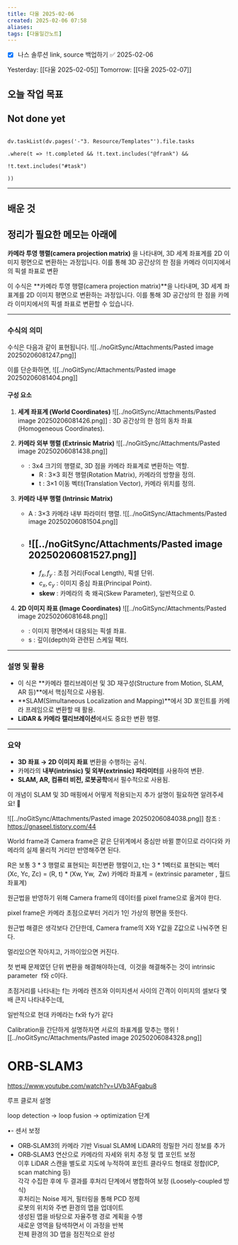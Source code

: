 ```yaml
---
title: 다울 2025-02-06
created: 2025-02-06 07:58
aliases: 
tags: [다울일간노트]
---
```

- [x] 나스 솔루션 link, source 백업하기 ✅ 2025-02-06

Yesterday: [[다울 2025-02-05]] 
Tomorrow: [[다울 2025-02-07]] 




## 오늘 작업 목표




## Not done yet

```dataviewjs

dv.taskList(dv.pages('-"3. Resource/Templates"').file.tasks

.where(t => !t.completed && !t.text.includes("@frank") &&

!t.text.includes("#task")

))

```

---

## 배운 것




## 정리가 필요한 메모는 아래에


**카메라 투영 행렬(camera projection matrix)** 을 나타내며, 
3D 세계 좌표계를 2D 이미지 평면으로 변환하는 과정입니다. 
이를 통해 3D 공간상의 한 점을 카메라 이미지에서의 픽셀 좌표로 변환



이 수식은 **카메라 투영 행렬(camera projection matrix)**을 나타내며, 3D 세계 좌표계를 2D 이미지 평면으로 변환하는 과정입니다. 이를 통해 3D 공간상의 한 점을 카메라 이미지에서의 픽셀 좌표로 변환할 수 있습니다.

---

### **수식의 의미**

수식은 다음과 같이 표현됩니다.
![[../noGitSync/Attachments/Pasted image 20250206081247.png]]


이를 단순화하면,
![[../noGitSync/Attachments/Pasted image 20250206081404.png]]


#### **구성 요소**

1. **세계 좌표계 (World Coordinates)**
![[../noGitSync/Attachments/Pasted image 20250206081426.png]]
    : 3D 공간상의 한 점의 동차 좌표(Homogeneous Coordinates).
1. **카메라 외부 행렬 (Extrinsic Matrix)**
    ![[../noGitSync/Attachments/Pasted image 20250206081438.png]]
    - : 3x4 크기의 행렬로, 3D 점을 카메라 좌표계로 변환하는 역할.
        - R : 3×3 회전 행렬(Rotation Matrix), 카메라의 방향을 정의.
        - t : 3×1 이동 벡터(Translation Vector), 카메라 위치를 정의.
2. **카메라 내부 행렬 (Intrinsic Matrix)**
    
    - A : 3×3 카메라 내부 파라미터 행렬. 
      ![[../noGitSync/Attachments/Pasted image 20250206081504.png]]
    - 
      ![[../noGitSync/Attachments/Pasted image 20250206081527.png]]
        - 
        - $f_x, f_y$ : 초점 거리(Focal Length), 픽셀 단위.
        - $c_x, c_y$ : 이미지 중심 좌표(Principal Point).
        - **skew** : 카메라의 축 왜곡(Skew Parameter), 일반적으로 0.
3. **2D 이미지 좌표 (Image Coordinates)**
    ![[../noGitSync/Attachments/Pasted image 20250206081648.png]]
    -  : 이미지 평면에서 대응되는 픽셀 좌표.
    - s : 깊이(depth)와 관련된 스케일 팩터.

---

### **설명 및 활용**

- 이 식은 **카메라 캘리브레이션 및 3D 재구성(Structure from Motion, SLAM, AR 등)**에서 핵심적으로 사용됨.
- **SLAM(Simultaneous Localization and Mapping)**에서 3D 포인트를 카메라 프레임으로 변환할 때 활용.
- **LiDAR & 카메라 캘리브레이션**에서도 중요한 변환 행렬.

---

### **요약**

- **3D 좌표 → 2D 이미지 좌표** 변환을 수행하는 공식.
- 카메라의 **내부(intrinsic) 및 외부(extrinsic) 파라미터**를 사용하여 변환.
- **SLAM, AR, 컴퓨터 비전, 로봇공학**에서 필수적으로 사용됨.

이 개념이 SLAM 및 3D 매핑에서 어떻게 적용되는지 추가 설명이 필요하면 알려주세요! 🚀


![[../noGitSync/Attachments/Pasted image 20250206084038.png]]
참조 : https://gnaseel.tistory.com/44

World frame과 Camera frame은 같은 단위계에서 중심만 바뀔 뿐이므로 라이다와 카메라의 실제 물리적 거리만 반영해주면 된다.


R은 보통 3 * 3 행렬로 표현되는 회전변환 행렬이고, t는 3 * 1벡터로 표현되는 벡터
(Xc, Yc, Zc) = (R, t) * (Xw, Yw,  Zw)
카메라 좌표계 = (extrinsic parameter , 월드 좌표계)

원근법을 반영하기 위해 Camera frame의 데이터를 pixel frame으로 옮겨야 한다.

pixel frame은 카메라 초점으로부터 거리가 1인 가상의 평면을 뜻한다.

원근법 해결은 생각보다 간단한데, Camera frame의 X와 Y값을 Z값으로 나눠주면 된다.

멀리있으면 작아지고, 가까이있으면 커진다.

첫 번째 문제였던 단위 변환을 해결해야하는데,  이것을 해결해주는 것이 intrinsic parameter  f와 c이다.

초점거리를 나타내는 f는 카메라 렌즈와 이미지센서 사이의 간격이 이미지의 셀보다 몇 배 큰지 나타내주는데,

일반적으로 현대 카메라는 fx와 fy가 같다

Calibration을 간단하게 설명하자면 서로의 좌표계를 맞추는 행위
![[../noGitSync/Attachments/Pasted image 20250206084328.png]]

# ORB-SLAM3 
https://www.youtube.com/watch?v=UVb3AFgabu8

루프 클로저 설명

loop detection -> loop fusion -> optimization 단계



•- 센서 보정  
  
- ORB‑SLAM3의 카메라 기반 Visual SLAM에 LiDAR의 정밀한 거리 정보를 추가  
- ORB‑SLAM3 연산으로 카메라의 자세와 위치 추정 및 맵 포인트 보정  
이후 LiDAR 스캔을 별도로 지도에 누적하여 포인트 클라우드 형태로 정합(I­CP, scan matching 등)  
각각 수집한 후에 두 결과를 후처리 단계에서 병합하여 보정 (Loosely-coupled 방식)  
후처리는 Noise 제거, 필터링을 통해 PCD 정제  
로봇의 위치와 주변 환경의 맵을 업데이트  
생성된 맵을 바탕으로 자율주행 경로 계획을 수행  
새로운 영역을 탐색하면서 이 과정을 반복  
전체 환경의 3D 맵을 점진적으로 완성